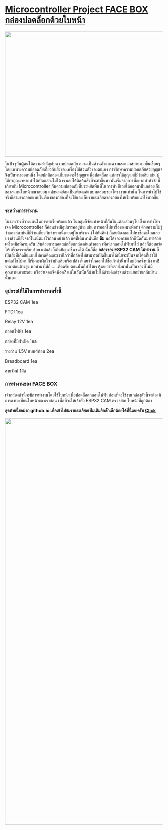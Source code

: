 # [Microcontroller Project FACE BOX กล่องปลดล็อกด้วยใบหน้า](https://artist0123.github.io/facebox)

<img src="https://media.discordapp.net/attachments/836987530691215390/843898339426304020/IMG20210518001008.jpg?width=894&height=670" width="1000" height="400">

ในปัจจุบันผู้คนให้ความสำคัญกับความปลอดภัย ความเป็นส่วนตัวและความสะดวกสบายมากขึ้นเรื่อยๆ โดยเฉพาะความปลอดภัยเกี่ยวกับสิ่งของเครื่องใช้ส่วนตัวของตนเอง การรักษาความปลอดภัยด้วยกุญแจจึงเป็นทางออกหนึ่ง โดยปกติกล่องเก็บของจะใช้กุญแจเพื่อปลดล็อก แต่การใช้กุญแจก็มีข้อเสีย เช่น ผู้ใช้ทำกุญแจหายทำให้เปิดกล่องไม่ได้ เราเลยได้คิดค้นสิ่งที่จะทำขึ้นมา มันเริ่มจากการที่อยากทำหัวข้อที่เกี่ยวกับ Microcontroller กับความปลอดภัยที่ประหยัดพิ้นที่ในการทำ ก็เลยได้ออกมาป็นกล่องเก็บของสแกนใบหน้าขนาดย่อม แต่ขนาดย่อมเป็นเพียงแค่แบบทดสอบของโครงงานเท่านั้น ในการนำไปใช้จริงก็สามารถออกแบบในเรื่องของกล่องที่จะใช้และเก็บรายละเอียดของกล่องให้เรียบร้อยน่าใช้มากขึ้น

### ระหว่างการทำงาน

ในระหว่างที่วางแผนในการทำเรียบร้อยแล้ว ในกลุ่มก็จัดแบ่งหน้าที่กันในแต่ละส่วนๆไป ซึ่งการทำโปรเจค Microcontroller ก็ค่อนข้างมีอุปสรรคอยู่บ้าง เช่น การออกไปหาซื้อของมาเพื่อทำ ด้วยความไม่รู้ว่าแถวสถาบันก็มีร้านเกี่ยวกับจำพวกนี้ขายอยู่ในบริเวณ (ไม่ทันคิด) ก็เลยต้องออกไปหาซื้อซะไกลเลย บางส่วนก็สั่งจากในเน็ตมาไว้ก่อนหน้าแล้ว แต่ที่เดินหานั่นคือ **ลืม** พอได้ของครบแล้วก็นัดกันมาทำด้วยเครื่องมือที่ครบครัน เริ่มด้วยการถอดสลักล็อกกล่องอันเก่าออก เพื่อนำกลอนไฟฟ้ามาใส่ แล้วก็ต่อบอร์ดให้เสร็จสรรพเรียบร้อย แต่แล้วก็เกิดปัญหาขึ้นจนได้ นั่นก็คือ **กล้องของ ESP32 CAM ไม่ทำงาน** ก็เป็นสิ่งที่เกิดขึ้นแบบไม่คาดคิดและเรานึกว่าที่กล้องไม่สามารถเปิดขึ้นมาได้เนี่ยจะเป็นจากโค้ดที่เราใช้ แต่แก้ไขไปมา ก็เริ่มตะหงิดใจว่ามันเสียหรือเปล่า ก็เลยจำใจออกไปซื้อเจ้าตัวนี้มาใหม่อีกครั้งหนึ่ง แต่! ราคาค่อนข้างสูง พอนำมาใส่ก็......ติดครับ ตอนนั้นก็ทำให้เรารู้เลยว่าที่เราสั่งมานั้นเป็นของที่ไม่มีคุณภาพเอาซะเลย หรือว่าเจอแจ็คพ็อต? แต่ในวันนั้นก็ผ่านไปได้ด้วยดีแล้วจบด้วยแยกย้ายกลับบ้านนั่นเอง

### อุปกรณ์ที่ใช้ในการทำงานครั้งนี้

ESP32 CAM  1ea
 
FTDI  1ea

Relay 12V 1ea

กลอนไฟฟ้า 1ea

กล่องที่มีฝาเปิด 1ea

รางถ่าน 1.5V แบบ4ก้อน  2ea

Breadboard 1ea

สายจัมพ์ 1มัด

### การทำงานของ FACE BOX

เจ้ากล่องตัวนี้จะมีการทำงานโดยใช้ใบหน้าเพื่อปลดล็อคกลอนไฟฟ้า ก่อนที่จะใช้งานกล่องตัวนี้จะต้องมีการลงทะเบียนใบหน้าของเราก่อน เพื่อที่จะให้เจ้าตัว ESP32 CAM ตรวจสอบใบหน้าที่ถูกต้อง

**สุดท้ายนี้ขอฝาก github.io เพื่อเข้าไปชมรายละเอียดเพิ่มเติมอีกสักเล็กน้อยได้ที่นี่เลยครับ [Click](https://artist0123.github.io/facebox)**

<img src="https://i.imgur.com/8UB8H79.png" width="1000" height="1300">
